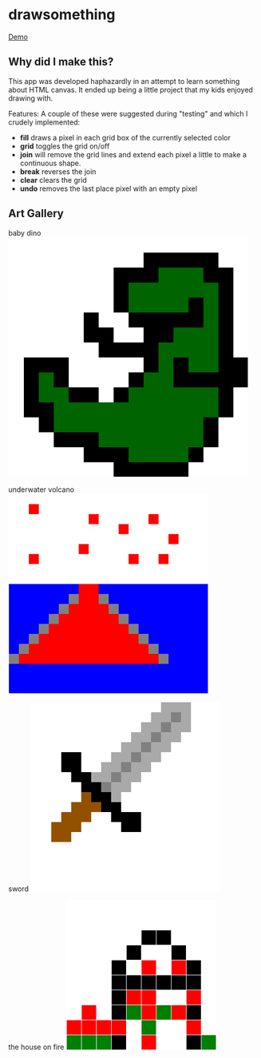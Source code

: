 # drawsomething

[Demo](https://www.johnmilley.com/drawsomething/)

## Why did I make this?

This app was developed haphazardly in an attempt to learn something about HTML canvas. It ended up being a little project that my kids enjoyed drawing with.

Features: A couple of these were suggested during "testing" and which I crudely implemented:

* **fill** draws a pixel in each grid box of the currently selected color
* **grid** toggles the grid on/off
* **join** will remove the grid lines and extend each pixel a little to make a continuous shape.
* **break** reverses the join
* **clear** clears the grid
* **undo** removes the last place pixel with an empty pixel

## Art Gallery

baby dino
![baby dino](imgs/icon.png)

underwater volcano
![underwater volcano](imgs/underwatervolcano.png)

sword
![sword](imgs/sword.png)

the house on fire
![the house on fire](imgs/thehouseonfire.png)



